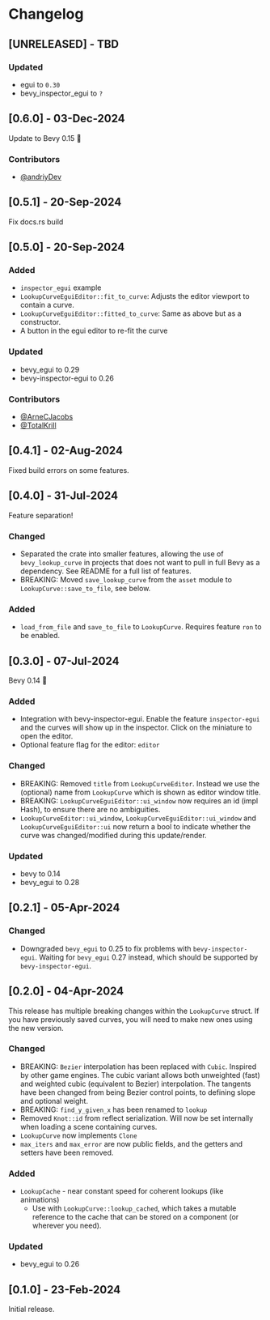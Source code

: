 # Changelog

## [UNRELEASED] - TBD

### Updated
- egui to `0.30`
- bevy_inspector_egui to `?`

## [0.6.0] - 03-Dec-2024
Update to Bevy 0.15 🥳

### Contributors
- [@andriyDev](https://github.com/andriyDev)

## [0.5.1] - 20-Sep-2024
Fix docs.rs build

## [0.5.0] - 20-Sep-2024

### Added
- `inspector_egui` example
- `LookupCurveEguiEditor::fit_to_curve`: Adjusts the editor viewport to contain a curve.
- `LookupCurveEguiEditor::fitted_to_curve`: Same as above but as a constructor.
- A button in the egui editor to re-fit the curve

### Updated
- bevy_egui to 0.29
- bevy-inspector-egui to 0.26

### Contributors
- [@ArneCJacobs](https://github.com/ArneCJacobs)
- [@TotalKrill](https://github.com/TotalKrill)

## [0.4.1] - 02-Aug-2024

Fixed build errors on some features.

## [0.4.0] - 31-Jul-2024

Feature separation!

### Changed
- Separated the crate into smaller features, allowing the use of `bevy_lookup_curve` in projects that does not want to pull in full Bevy as a dependency. See README for a full list of features.
- BREAKING: Moved `save_lookup_curve` from the `asset` module to `LookupCurve::save_to_file`, see below.

### Added
- `load_from_file` and `save_to_file` to `LookupCurve`. Requires feature `ron` to be enabled.

## [0.3.0] - 07-Jul-2024

Bevy 0.14 🥳

### Added
- Integration with bevy-inspector-egui. Enable the feature `inspector-egui` and the curves will show up in the inspector. Click on the miniature to open the editor.
- Optional feature flag for the editor: `editor`

### Changed
- BREAKING: Removed `title` from `LookupCurveEditor`. Instead we use the (optional) name from `LookupCurve` which is shown as editor window title.
- BREAKING: `LookupCurveEguiEditor::ui_window` now requires an id (impl Hash), to ensure there are no ambiguities.
- `LookupCurveEditor::ui_window`, `LookupCurveEguiEditor::ui_window` and `LookupCurveEguiEditor::ui` now return a bool to indicate whether the curve was changed/modified during this update/render.

### Updated
- bevy to 0.14
- bevy_egui to 0.28

## [0.2.1] - 05-Apr-2024

### Changed
- Downgraded `bevy_egui` to 0.25 to fix problems with `bevy-inspector-egui`. Waiting for `bevy_egui` 0.27 instead, which should be supported by `bevy-inspector-egui`.

## [0.2.0] - 04-Apr-2024

This release has multiple breaking changes within the `LookupCurve` struct. If you have previously saved curves, you will need to make new ones using the new version.

### Changed
- BREAKING: `Bezier` interpolation has been replaced with `Cubic`. Inspired by other game engines. The cubic variant allows both unweighted (fast) and weighted cubic (equivalent to Bezier) interpolation. The tangents have been changed from being Bezier control points, to defining slope and optional weight.
- BREAKING: `find_y_given_x` has been renamed to `lookup`
- Removed `Knot::id` from reflect serialization. Will now be set internally when loading a scene containing curves.
- `LookupCurve` now implements `Clone`
- `max_iters` and `max_error` are now public fields, and the getters and setters have been removed.

### Added
- `LookupCache` - near constant speed for coherent lookups (like animations)
  - Use with `LookupCurve::lookup_cached`, which takes a mutable reference to the cache that can be stored on a component (or wherever you need).

### Updated
- bevy_egui to 0.26


## [0.1.0] - 23-Feb-2024
Initial release.